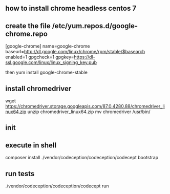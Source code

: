 


## how to install chrome headless centos 7 
## create the file   /etc/yum.repos.d/google-chrome.repo
 
[google-chrome]
name=google-chrome
baseurl=http://dl.google.com/linux/chrome/rpm/stable/$basearch
enabled=1
gpgcheck=1
gpgkey=https://dl-ssl.google.com/linux/linux_signing_key.pub


then
	yum install google-chrome-stable



## install chromedriver
wget https://chromedriver.storage.googleapis.com/87.0.4280.88/chromedriver_linux64.zip
unzip chromedriver_linux64.zip
mv chromedriver /usr/bin/




## init
## execute in shell

composer install
./vendor/codeception/codeception/codecept bootstrap

## run tests
./vendor/codeception/codeception/codecept run
















